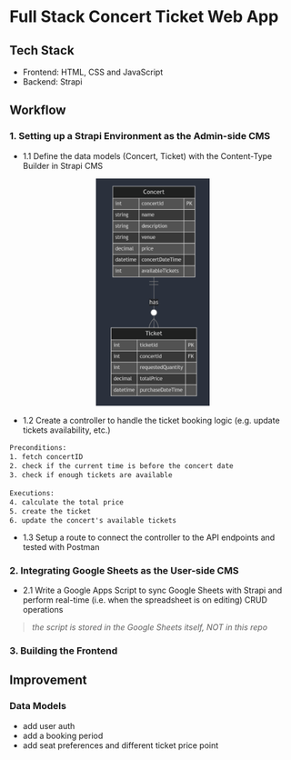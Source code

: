 # Full Stack Concert Ticket Web App

## Tech Stack
- Frontend: HTML, CSS and JavaScript
- Backend: Strapi

## Workflow
### 1. Setting up a Strapi Environment as the Admin-side CMS
- 1.1 Define the data models (Concert, Ticket) with the Content-Type Builder in Strapi CMS

<div style="text-align: center;">
  <img src="readme-images/er-diagram.png" width="200" height="400">
</div>

- 1.2 Create a controller to handle the ticket booking logic (e.g. update tickets availability, etc.)

```
Preconditions:
1. fetch concertID
2. check if the current time is before the concert date
3. check if enough tickets are available

Executions:
4. calculate the total price
5. create the ticket
6. update the concert's available tickets
```

- 1.3 Setup a route to connect the controller to the API endpoints and tested with Postman

### 2. Integrating Google Sheets as the User-side CMS
- 2.1 Write a Google Apps Script to sync Google Sheets with Strapi and perform real-time (i.e. when the spreadsheet is on editing) CRUD operations
> *the script is stored in the Google Sheets itself, NOT in this repo*

### 3. Building the Frontend


## Improvement
### Data Models
- add user auth
- add a booking period
- add seat preferences and different ticket price point